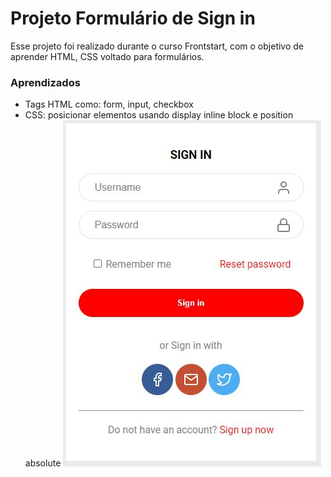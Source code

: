 # Projeto Formulário de Sign in 

Esse projeto foi realizado durante o curso Frontstart, com o objetivo de aprender HTML, CSS voltado para formulários.

### Aprendizados
* Tags HTML como: form, input, checkbox
* CSS: posicionar elementos usando display inline block e position absolute
![Projeto preview](https://github.com/luisatiedt/signinform/blob/master/Assets/Print.JPG?raw=true)
